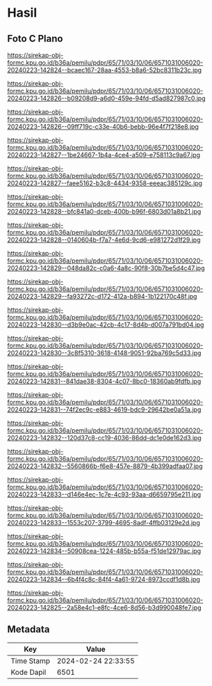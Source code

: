 # Hasil

## Foto C Plano

https://sirekap-obj-formc.kpu.go.id/b36a/pemilu/pdpr/65/71/03/10/06/6571031006020-20240223-142824--bcaec167-28aa-4553-b8a6-52bc8311b23c.jpg

https://sirekap-obj-formc.kpu.go.id/b36a/pemilu/pdpr/65/71/03/10/06/6571031006020-20240223-142826--b09208d9-a6d0-459e-94fd-d5ad827987c0.jpg

https://sirekap-obj-formc.kpu.go.id/b36a/pemilu/pdpr/65/71/03/10/06/6571031006020-20240223-142826--09ff719c-c33e-40b6-bebb-96e4f7f218e8.jpg

https://sirekap-obj-formc.kpu.go.id/b36a/pemilu/pdpr/65/71/03/10/06/6571031006020-20240223-142827--1be24667-1b4a-4ce4-a509-e758113c9a67.jpg

https://sirekap-obj-formc.kpu.go.id/b36a/pemilu/pdpr/65/71/03/10/06/6571031006020-20240223-142827--faee5162-b3c8-4434-9358-eeeac385129c.jpg

https://sirekap-obj-formc.kpu.go.id/b36a/pemilu/pdpr/65/71/03/10/06/6571031006020-20240223-142828--bfc841a0-dceb-400b-b96f-6803d01a8b21.jpg

https://sirekap-obj-formc.kpu.go.id/b36a/pemilu/pdpr/65/71/03/10/06/6571031006020-20240223-142828--0140604b-f7a7-4e6d-9cd6-e981272d1f29.jpg

https://sirekap-obj-formc.kpu.go.id/b36a/pemilu/pdpr/65/71/03/10/06/6571031006020-20240223-142829--048da82c-c0a6-4a8c-90f8-30b7be5d4c47.jpg

https://sirekap-obj-formc.kpu.go.id/b36a/pemilu/pdpr/65/71/03/10/06/6571031006020-20240223-142829--fa93272c-d172-412a-b894-1b122170c48f.jpg

https://sirekap-obj-formc.kpu.go.id/b36a/pemilu/pdpr/65/71/03/10/06/6571031006020-20240223-142830--d3b9e0ac-42cb-4c17-8d4b-d007a791bd04.jpg

https://sirekap-obj-formc.kpu.go.id/b36a/pemilu/pdpr/65/71/03/10/06/6571031006020-20240223-142830--3c8f5310-3618-4148-9051-92ba769c5d33.jpg

https://sirekap-obj-formc.kpu.go.id/b36a/pemilu/pdpr/65/71/03/10/06/6571031006020-20240223-142831--841dae38-8304-4c07-8bc0-18360ab9fdfb.jpg

https://sirekap-obj-formc.kpu.go.id/b36a/pemilu/pdpr/65/71/03/10/06/6571031006020-20240223-142831--74f2ec9c-e883-4619-bdc9-29642be0a51a.jpg

https://sirekap-obj-formc.kpu.go.id/b36a/pemilu/pdpr/65/71/03/10/06/6571031006020-20240223-142832--120d37c8-cc19-4036-86dd-dc1e0de162d3.jpg

https://sirekap-obj-formc.kpu.go.id/b36a/pemilu/pdpr/65/71/03/10/06/6571031006020-20240223-142832--5560866b-f6e8-457e-8879-4b399adfaa07.jpg

https://sirekap-obj-formc.kpu.go.id/b36a/pemilu/pdpr/65/71/03/10/06/6571031006020-20240223-142833--d146e4ec-1c7e-4c93-93aa-d6659795e211.jpg

https://sirekap-obj-formc.kpu.go.id/b36a/pemilu/pdpr/65/71/03/10/06/6571031006020-20240223-142833--1553c207-3799-4695-8adf-4ffb03129e2d.jpg

https://sirekap-obj-formc.kpu.go.id/b36a/pemilu/pdpr/65/71/03/10/06/6571031006020-20240223-142834--50908cea-1224-485b-b55a-f51de12979ac.jpg

https://sirekap-obj-formc.kpu.go.id/b36a/pemilu/pdpr/65/71/03/10/06/6571031006020-20240223-142834--6b4f4c8c-84f4-4a61-9724-8973ccdf1d8b.jpg

https://sirekap-obj-formc.kpu.go.id/b36a/pemilu/pdpr/65/71/03/10/06/6571031006020-20240223-142825--2a58e4c1-e8fc-4ce6-8d56-b3d990048fe7.jpg


## Metadata

| Key        | Value               |
| ---------- | ------------------- |
| Time Stamp | 2024-02-24 22:33:55 |
| Kode Dapil | 6501                |



